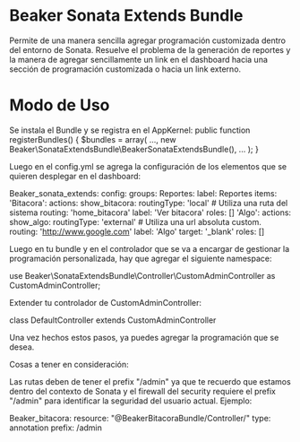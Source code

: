 Beaker Sonata Extends Bundle
========================

Permite de una manera sencilla agregar programación customizada dentro del entorno
de Sonata. Resuelve el problema de la generación de reportes y la manera
de agregar sencillamente un link en el dashboard hacia una sección de programación
customizada o hacia un link externo.

Modo de Uso
========================

Se instala el Bundle y se registra en el AppKernel: 
public function registerBundles()
{
        $bundles = array(
            ...,
            new Beaker\SonataExtendsBundle\BeakerSonataExtendsBundle(),
            ...
        );
}

Luego en el config.yml se agrega la configuración de los elementos que se 
quieren desplegar en el dashboard:

Beaker_sonata_extends:
    config:
        groups:
            Reportes:
                label: Reportes
                items:
                    'Bitacora':
                        actions:
                            show_bitacora:
                                routingType: 'local' # Utiliza una ruta del sistema
                                routing: 'home_bitacora'
                                label: 'Ver bitacora'
                                roles: []
                    'Algo':
                        actions:
                            show_algo:
                                routingType: 'external' # Utiliza una url absoluta custom.
                                routing: 'http://www.google.com'
                                label: 'Algo'
                                target: '_blank'
                                roles: []


Luego en tu bundle y en el controlador que se va a encargar de gestionar la programación
personalizada, hay que agregar el siguiente namespace:

use Beaker\SonataExtendsBundle\Controller\CustomAdminController as CustomAdminController;

Extender tu controlador de CustomAdminController:

class DefaultController extends CustomAdminController

Una vez hechos estos pasos, ya puedes agregar la programación que se desea.


Cosas a tener en consideración:

Las rutas deben de tener el prefix "/admin" ya que te recuerdo que estamos dentro del contexto
de Sonata y el firewall del security requiere el prefix "/admin" para identificar la 
seguridad del usuario actual. Ejemplo:

Beaker_bitacora:
    resource: "@BeakerBitacoraBundle/Controller/"
    type:     annotation
    prefix:   /admin





